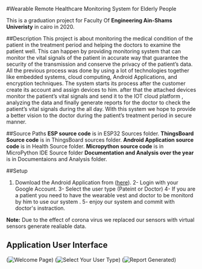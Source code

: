 #Wearable Remote Healthcare Monitoring System for Elderly People

This is a graduation project for Faculty Of **Engineering Ain-Shams Univeristy** in cairo in 2020.

##Description
This project is about monitoring the medical condition of the patient in the
treatment period and helping the doctors to examine the patient well.
This can happen by providing monitoring system that can monitor the vital signals
of the patient in accurate way that guarantee the security of the transmission and
conserve the privacy of the patient’s data.
All the previous process was done by using a lot of technologies together like
embedded systems, cloud computing, Android Applications, and encryption
techniques.
The system starts its process after the customer create its account and assign
devices to him. after that the attached devices monitor the patient’s vital signals and
send it to the IOT cloud platform , analyzing the data and finally generate reports for
the doctor to check the patient’s vital signals during the all day.
With this system we hope to provide a better vision to the doctor during the
patient’s treatment period in secure manner.

##Source Paths
**ESP source code** is in ESP32 Sources folder.
**ThingsBoard Source code** is in ThingsBoard sources folder.
**Android Application source code** is in Health Source folder.
**Micropython source code** is in MicroPython IDE Source folder
**Documentation and Analysis over the year** is in Documentaions and Analysis folder.

##Setup
1. Download the Android Application from ([here](https://github.com/AbanobMedhat/GP2020/blob/master/Health/release/app-release.apk)).
2- Login with your Google Account.
3- Select the user type (Pateint or Doctor)
4- If you are a patient you need to have the wearable vest and doctor to be monitord by him to use our system .
5- enjoy our system and commit with doctor's instraction. 

**Note:** Due to the effect of corona virus we replaced our sensors with virtual sensors generate realiable data.
## Application User Interface
(![Welcome Page](https://www12.0zz0.com/2020/08/24/01/737552817.jpeg))
(![Select Your User Type](https://www12.0zz0.com/2020/08/24/01/149086533.jpeg))
(![Report Generated](https://www12.0zz0.com/2020/08/24/01/715045678.jpeg))

